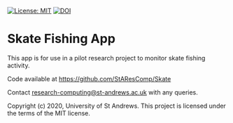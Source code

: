 [![License: MIT](https://img.shields.io/badge/License-MIT-yellow.svg)](https://opensource.org/licenses/MIT) [![DOI](https://zenodo.org/badge/235604098.svg)](https://zenodo.org/badge/latestdoi/235604098)

# Skate Fishing App

This app is for use in a pilot research project to monitor skate fishing activity.

Code available at https://github.com/StAResComp/Skate

Contact research-computing@st-andrews.ac.uk with any queries.

Copyright (c) 2020, University of St Andrews.
This project is licensed under the terms of the MIT license.
